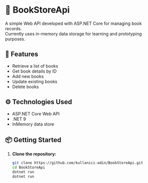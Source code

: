 # 📘 BookStoreApi

A simple Web API developed with ASP.NET Core for managing book records.  
Currently uses in-memory data storage for learning and prototyping purposes.

## 🚀 Features
- Retrieve a list of books
- Get book details by ID
- Add new books
- Update existing books
- Delete books

## ⚙️ Technologies Used
- ASP.NET Core Web API
- .NET 9
- InMemory data store

## 📦 Getting Started

1. **Clone the repository:**
   ```bash
   git clone https://github.com/kullanici-adin/BookStoreApi.git
   cd BookStoreApi	
   dotnet run
   dotnet run

